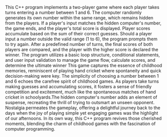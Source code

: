 This C++ program implements a two-player game where each player takes turns entering a number between 1 and 6. The computer randomly generates its own number within the same range, which remains hidden from the players. If a player's input matches the hidden computer's number, the game ends, and the player's total score is displayed. Player scores accumulate based on the sum of their correct guesses. Should a player input a number outside the valid range (1 to 6), the program prompts them to try again. After a predefined number of turns, the final scores of both players are compared, and the player with the higher score is declared the winner. The program utilizes a basic loop structure, conditional statements, and user input validation to manage the game flow, calculate scores, and determine the ultimate winner
This game captures the essence of childhood memories, reminiscent of playing hand cricket where spontaneity and quick decision-making were key. The simplicity of choosing a number between 1 and 6 echoes the carefree spirit of childhood games. As players take turns making guesses and accumulating scores, it fosters a sense of friendly competition and excitement, much like the spontaneous matches of hand cricket in schoolyards.The hidden computer's number adds an element of suspense, recreating the thrill of trying to outsmart an unseen opponent. Nostalgia permeates the gameplay, offering a delightful journey back to the days when the joy of playing simple yet engaging games was the highlight of our afternoons. In its own way, this C++ program revives those cherished moments, blending the charm of childhood games with the fascination of computer programming.
